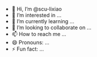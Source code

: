 - 👋 Hi, I’m @scu-lixiao
- 👀 I’m interested in ...
- 🌱 I’m currently learning ...
- 💞️ I’m looking to collaborate on ...
- 📫 How to reach me ...
- 😄 Pronouns: ...
- ⚡ Fun fact: ...

<!---
scu-lixiao/scu-lixiao is a ✨ special ✨ repository because its `README.md` (this file) appears on your GitHub profile.
You can click the Preview link to take a look at your changes.
--->

